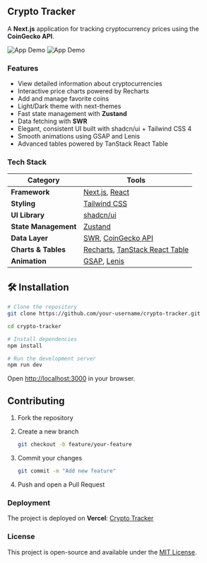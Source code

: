 ## Crypto Tracker

A **Next.js** application for tracking cryptocurrency prices using the **CoinGecko API**.

![App Demo](./public/demo1.gif)
![App Demo](./public/demo2.gif)


### Features

* View detailed information about cryptocurrencies
* Interactive price charts powered by Recharts
* Add and manage favorite coins
* Light/Dark theme with next-themes
* Fast state management with **Zustand**
* Data fetching with **SWR**
* Elegant, consistent UI built with shadcn/ui + Tailwind CSS 4
* Smooth animations using GSAP and Lenis
* Advanced tables powered by TanStack React Table

### Tech Stack

| Category             | Tools                                                                 |
| -------------------- | -------------------------------------------------------------------- |
| **Framework**         | [Next.js](https://github.com/vercel/next.js), [React](https://github.com/facebook/react) |
| **Styling**           | [Tailwind CSS](https://github.com/tailwindlabs/tailwindcss)          |
| **UI Library**        | [shadcn/ui](https://github.com/shadcn/ui)                            |
| **State Management**  | [Zustand](https://github.com/pmndrs/zustand)                         |
| **Data Layer**        | [SWR](https://github.com/vercel/swr), [CoinGecko API](https://www.coingecko.com/en/api) |
| **Charts & Tables**   | [Recharts](https://github.com/recharts/recharts), [TanStack React Table](https://github.com/TanStack/table) |
| **Animation**         | [GSAP](https://github.com/greensock/GSAP), [Lenis](https://github.com/studio-freight/lenis) |



## 🛠 Installation

```bash
# Clone the repository
git clone https://github.com/your-username/crypto-tracker.git

cd crypto-tracker

# Install dependencies
npm install

# Run the development server
npm run dev
```

Open [http://localhost:3000](http://localhost:3000) in your browser.

## Contributing

1. Fork the repository
2. Create a new branch

   ```bash
   git checkout -b feature/your-feature
   ```
3. Commit your changes

   ```bash
   git commit -m "Add new feature"
   ```
4. Push and open a Pull Request



### Deployment

The project is deployed on **Vercel**: [Crypto Tracker](https://traceum.vercel.app/)

### License

This project is open-source and available under the [MIT License](LICENCE).

